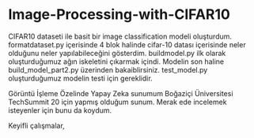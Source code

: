 # Image-Processing-with-CIFAR10
CIFAR10 dataseti ile basit bir image classification modeli oluşturdum.
formatdataset.py içerisinde 4 blok halinde cifar-10 datası içerisinde neler olduğunu neler yapılabileceğini gösterdim.
buildmodel.py ilk olarak oluşturduğumuz ağın iskeletini çıkarmak içindi. 
Modelin son haline build_model_part2.py üzerinden bakaiblirsiniz.
test_model.py oluşturduğumuz modelin testi için gereklidir.

Görüntü İşleme Özelinde Yapay Zeka sunumum Boğaziçi Üniversitesi TechSummit 20 için yapmış olduğum sunum. Merak ede incelemek isteyenler için bunu da koydum.

Keyifli çalışmalar,
